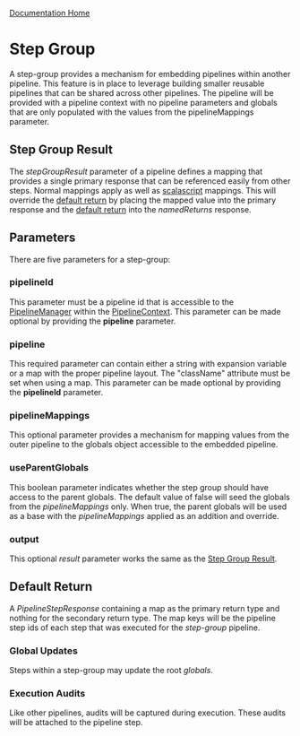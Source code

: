 [Documentation Home](readme.md)

# Step Group
A step-group provides a mechanism for embedding pipelines within another pipeline. This feature is in place
to leverage building smaller reusable pipelines that can be shared across other pipelines. The pipeline will be provided 
with a pipeline context with no pipeline parameters and globals that are only populated with the values from the 
pipelineMappings parameter.

## Step Group Result
The _stepGroupResult_ parameter of a pipeline defines a mapping that provides a single primary response that can be 
referenced easily from other steps. Normal mappings apply as well as [scalascript](./parameter-mapping.md#types) 
mappings. This will override the [default return](#default-return) by placing the mapped value into the primary response 
and the [default return](#default-return) into the _namedReturns_ response.

## Parameters
There are five parameters for a step-group:

### pipelineId
This parameter must be a pipeline id that is accessible to the [PipelineManager](pipeline-manager.md) within the 
[PipelineContext](pipeline-context.md). This parameter can be made optional by providing the **pipeline** parameter.

### pipeline
This required parameter can contain either a string with expansion variable or a map with the proper pipeline 
layout. The "className" attribute must be set when using a map. This parameter can be made optional by providing the 
**pipelineId** parameter.

### pipelineMappings
This optional parameter provides a mechanism for mapping values from the outer pipeline to the globals object accessible 
to the embedded pipeline.

### useParentGlobals
This boolean parameter indicates whether the step group should have access to the parent globals. The default value of 
false will seed the globals from the _pipelineMappings_ only. When true, the parent globals will be used as a base with the
_pipelineMappings_ applied as an addition and override.

### output
This optional _result_ parameter works the same as the [Step Group Result](#step-group-result).

## Default Return
A _PipelineStepResponse_ containing a map as the primary return type and nothing for the secondary return type. The map
keys will be the pipeline step ids of each step that was executed for the _step-group_ pipeline.

### Global Updates
Steps within a step-group may update the root _globals_.

### Execution Audits
Like other pipelines, audits will be captured during execution. These audits will be attached to the pipeline step. 
